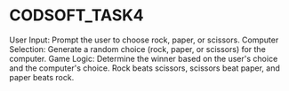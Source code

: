 # CODSOFT_TASK4
User Input: Prompt the user to choose rock, paper, or scissors.  Computer Selection: Generate a random choice (rock, paper, or scissors) for  the computer.  Game Logic: Determine the winner based on the user's choice and the  computer's choice.  Rock beats scissors, scissors beat paper, and paper beats rock.
